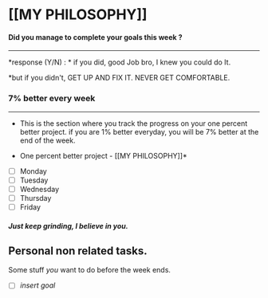 
# [[MY PHILOSOPHY]]

#### Did you manage to complete your goals this week ?
---
*response (Y/N) : *
if you did,  good Job bro, I knew you could do It.

*but if you didn't, GET UP AND FIX IT.
NEVER GET COMFORTABLE.


### 7% better every week
---
- This is the section where you track the progress on your one percent better project. if you are 1% better everyday, you will be 7%  better at the end of the week. 
* One percent better project - [[MY PHILOSOPHY]]*
- [ ] Monday 
- [ ] Tuesday
- [ ] Wednesday
- [ ] Thursday
- [ ] Friday

##### Just keep grinding, I believe in you.

## Personal non related tasks. 
Some stuff *you* want to do before the week ends. 
- [ ] *insert goal*

